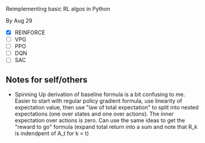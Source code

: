 Reimplementing basic RL algos in Python

By Aug 29
- [x] REINFORCE
- [ ] VPG
- [ ] PPO
- [ ] DQN
- [ ] SAC

## Notes for self/others

- Spinning Up derivation of baseline formula is a bit confusing to me. Easier to start with regular policy gradient formula,
use linearity of expectation value, then use "law of total expectation" to split into nested expectations (one over states and one over actions).
The inner expectation over actions is zero. Can use the same ideas to get the "reward to go" formula (expand total return into a sum and note that R_k is indendpent of A_t for k < t)